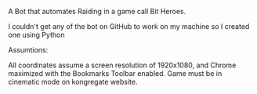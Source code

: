 A Bot that automates Raiding in a game call Bit Heroes. 

I couldn't get any of the bot on GitHub to work on my machine so I created one using Python

Assumtions:

All coordinates assume a screen resolution of 1920x1080, and Chrome maximized with the Bookmarks Toolbar enabled.
Game must be in cinematic mode on kongregate website.
